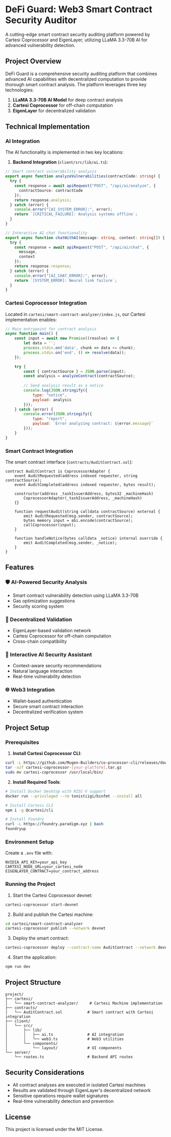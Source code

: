 # DeFi Guard: Web3 Smart Contract Security Auditor

A cutting-edge smart contract security auditing platform powered by Cartesi Coprocessor and EigenLayer, utilizing LLaMA 3.3-70B AI for advanced vulnerability detection.

## Project Overview

DeFi Guard is a comprehensive security auditing platform that combines advanced AI capabilities with decentralized computation to provide thorough smart contract analysis. The platform leverages three key technologies:

1. **LLaMA 3.3-70B AI Model** for deep contract analysis
2. **Cartesi Coprocessor** for off-chain computation
3. **EigenLayer** for decentralized validation

## Technical Implementation

### AI Integration
The AI functionality is implemented in two key locations:

1. **Backend Integration** (`client/src/lib/ai.ts`):
```typescript
// Smart contract vulnerability analysis
export async function analyzeVulnerabilities(contractCode: string) {
  try {
    const response = await apiRequest("POST", "/api/ai/analyze", {
      contractSource: contractCode
    });
    return response.analysis;
  } catch (error) {
    console.error("[AI_SYSTEM_ERROR]:", error);
    return `[CRITICAL_FAILURE]: Analysis systems offline`;
  }
}

// Interactive AI chat functionality
export async function chatWithAI(message: string, context: string[]) {
  try {
    const response = await apiRequest("POST", "/api/ai/chat", {
      message,
      context
    });
    return response.response;
  } catch (error) {
    console.error("[AI_CHAT_ERROR]:", error);
    return `[SYSTEM_ERROR]: Neural link failure`;
  }
}
```

### Cartesi Coprocessor Integration
Located in `cartesi/smart-contract-analyzer/index.js`, our Cartesi implementation enables:
```javascript
// Main entrypoint for contract analysis
async function main() {
    const input = await new Promise((resolve) => {
        let data = '';
        process.stdin.on('data', chunk => data += chunk);
        process.stdin.on('end', () => resolve(data));
    });

    try {
        const { contractSource } = JSON.parse(input);
        const analysis = analyzeContract(contractSource);
        
        // Send analysis result as a notice
        console.log(JSON.stringify({
            type: "notice",
            payload: analysis
        }));
    } catch (error) {
        console.error(JSON.stringify({
            type: "report",
            payload: `Error analyzing contract: ${error.message}`
        }));
    }
}
```

### Smart Contract Integration
The smart contract interface (`contracts/AuditContract.sol`):
```solidity
contract AuditContract is CoprocessorAdapter {
    event AuditRequested(address indexed requester, string contractSource);
    event AuditCompleted(address indexed requester, bytes result);

    constructor(address _taskIssuerAddress, bytes32 _machineHash)
        CoprocessorAdapter(_taskIssuerAddress, _machineHash)
    {}

    function requestAudit(string calldata contractSource) external {
        emit AuditRequested(msg.sender, contractSource);
        bytes memory input = abi.encode(contractSource);
        callCoprocessor(input);
    }

    function handleNotice(bytes calldata _notice) internal override {
        emit AuditCompleted(msg.sender, _notice);
    }
}
```

## Features

### 🛡️ AI-Powered Security Analysis
- Smart contract vulnerability detection using LLaMA 3.3-70B
- Gas optimization suggestions
- Security scoring system

### 🔄 Decentralized Validation
- EigenLayer-based validation network
- Cartesi Coprocessor for off-chain computation
- Cross-chain compatibility

### 🤖 Interactive AI Security Assistant
- Context-aware security recommendations
- Natural language interaction
- Real-time vulnerability detection

### 🌐 Web3 Integration
- Wallet-based authentication
- Secure smart contract interaction
- Decentralized verification system

## Project Setup

### Prerequisites
1. **Install Cartesi Coprocessor CLI**:
```bash
curl -L https://github.com/Mugen-Builders/co-processor-cli/releases/download/v1.4.6/cartesi-coprocessor-[your-platform].tar.gz
tar -xzf cartesi-coprocessor-[your-platform].tar.gz
sudo mv cartesi-coprocessor /usr/local/bin/
```

2. **Install Required Tools**:
```bash
# Install Docker Desktop with RISC-V support
docker run --privileged --rm tonistiigi/binfmt --install all

# Install Cartesi CLI
npm i -g @cartesi/cli

# Install Foundry
curl -L https://foundry.paradigm.xyz | bash
foundryup
```

### Environment Setup
Create a `.env` file with:
```env
NVIDIA_API_KEY=your_api_key
CARTESI_NODE_URL=your_cartesi_node
EIGENLAYER_CONTRACT=your_contract_address
```

### Running the Project
1. Start the Cartesi Coprocessor devnet:
```bash
cartesi-coprocessor start-devnet
```

2. Build and publish the Cartesi machine:
```bash
cd cartesi/smart-contract-analyzer
cartesi-coprocessor publish --network devnet
```

3. Deploy the smart contract:
```bash
cartesi-coprocessor deploy --contract-name AuditContract --network devnet
```

4. Start the application:
```bash
npm run dev
```

## Project Structure
```
project/
├── cartesi/
│   └── smart-contract-analyzer/     # Cartesi Machine implementation
├── contracts/
│   └── AuditContract.sol           # Smart contract with Cartesi integration
├── client/
│   └── src/
│       ├── lib/
│       │   ├── ai.ts               # AI integration
│       │   └── web3.ts             # Web3 utilities
│       └── components/
│           └── layout/             # UI components
└── server/
    └── routes.ts                   # Backend API routes
```

## Security Considerations
- All contract analyses are executed in isolated Cartesi machines
- Results are validated through EigenLayer's decentralized network
- Sensitive operations require wallet signatures
- Real-time vulnerability detection and prevention

## License
This project is licensed under the MIT License.
